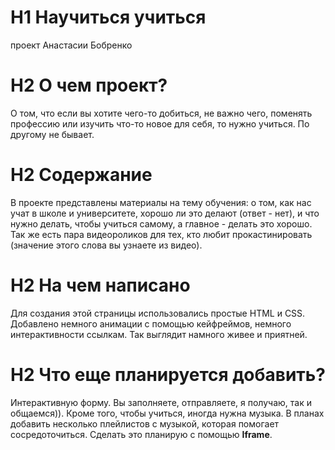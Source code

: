 # H1 Научиться учиться
проект Анастасии Бобренко

# H2 О чем проект?

О том, что если вы хотите чего-то добиться, не важно чего, поменять профессию или изучить что-то новое для себя, то нужно учиться. По другому не бывает.

# H2 Содержание

В проекте представлены материалы на тему обучения: о том, как нас учат в школе и университете, хорошо ли это делают (ответ - нет), и что нужно делать, чтобы учиться самому, а главное - делать это хорошо. Так же есть пара видеороликов для тех, кто любит прокастинировать (значение этого слова вы узнаете из видео).

# H2 На чем написано

Для создания этой страницы использовались простые HTML и CSS. Добавлено немного анимации с помощью кейфреймов, немного интерактивности ссылкам. Так выглядит намного живее и приятней.

# H2 Что еще планируется добавить?

Интерактивную форму. Вы заполняете, отправляете, я получаю, так и общаемся)). Кроме того, чтобы учиться, иногда нужна музыка. В планах добавить несколько плейлистов с музыкой, которая помогает сосредоточиться. Сделать это планирую с помощью **Iframe**.
